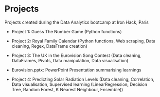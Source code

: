 # Projects
Projects created during the Data Analytics bootcamp at Iron Hack, Paris

* Project 1: Guess The Number Game
             (Python functions)
            
* Project 2: Royal Family Calendar
            (Python functions, Web scraping, Data cleaning, Regex, DataFrame creation)
            
* Project 3: The UK in the Eurovision Song Contest
            (Data cleaning, DataFrames, Pivots, Data manipulation, Data visualisation)
* Eurovision.pptx: PowerPoint Presentation summarising learnings
            
* Project 4: Predicting Solar Radiation Levels
            (Data cleaning, Correlation, Data visualisation, Supervised learning (LinearRegression, Decision Tree, Random Forest, K Nearest Neighbour, Ensemble))
